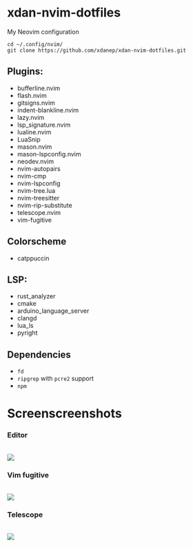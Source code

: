 # xdan-nvim-dotfiles
My Neovim configuration

```     
cd ~/.config/nvim/
git clone https://github.com/xdanep/xdan-nvim-dotfiles.git
```
## Plugins:
- bufferline.nvim
- flash.nvim
- gitsigns.nvim
- indent-blankline.nvim
- lazy.nvim
- lsp_signature.nvim
- lualine.nvim
- LuaSnip 
- mason.nvim
- mason-lspconfig.nvim
- neodev.nvim
- nvim-autopairs
- nvim-cmp
- nvim-lspconfig
- nvim-tree.lua 
- nvim-treesitter
- nvim-rip-substitute
- telescope.nvim
- vim-fugitive

## Colorscheme
- catppuccin

## LSP:
- rust_analyzer
- cmake
- arduino_language_server
- clangd
- lua_ls
- pyright

## Dependencies
- `fd`
- `ripgrep` with `pcre2` support 
- `npm`

# Screenscreenshots
### Editor
<br> <img src="https://drive.proton.me/urls/VEP1B5X468#UUcmQlAzjY7a"/> <br>
### Vim fugitive
<br> <img src="https://drive.proton.me/urls/EK8TDVN93R#H7V9bwj3A6kX"/> <br>
### Telescope
<br> <img src="https://drive.proton.me/urls/BR5QFCEQ0R#KzDS4z0dqMVO"/> <br>
